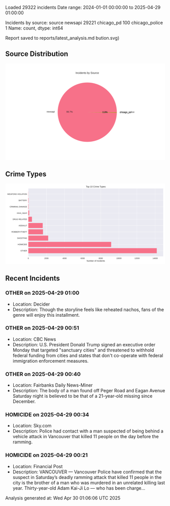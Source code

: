 
Loaded 29322 incidents
Date range: 2024-01-01 00:00:00 to 2025-04-29 01:00:00

Incidents by source:
source
newsapi           29221
chicago_pd          100
chicago_police        1
Name: count, dtype: int64

Report saved to reports/latest_analysis.md
bution.svg)

## Source Distribution
![Source Distribution](images/source_distribution.svg)

## Crime Types
![Crime Types](images/crime_types.svg)

## Recent Incidents

### OTHER on 2025-04-29 01:00
- Location: Decider
- Description: Though the storyline feels like reheated nachos, fans of the genre will enjoy this installment.


### OTHER on 2025-04-29 00:51
- Location: CBC News
- Description: U.S. President Donald Trump signed an executive order Monday that targeted "sanctuary cities" and threatened to withhold federal funding from cities and states that don't co-operate with federal immigration enforcement measures.


### OTHER on 2025-04-29 00:40
- Location: Fairbanks Daily News-Miner
- Description: The body of a man found off Peger Road and Eagan Avenue Saturday night is believed to be that of a 21-year-old missing since December.


### HOMICIDE on 2025-04-29 00:34
- Location: Sky.com
- Description: Police had contact with a man suspected of being behind a vehicle attack in Vancouver that killed 11 people on the day before the ramming.


### HOMICIDE on 2025-04-29 00:21
- Location: Financial Post
- Description: VANCOUVER — Vancouver Police have confirmed that the suspect in Saturday’s deadly ramming attack that killed 11 people in the city is the brother of a man who was murdered in an unrelated killing last year. Thirty-year-old Adam Kai-Ji Lo — who has been charge…

Analysis generated at: Wed Apr 30 01:06:06 UTC 2025
